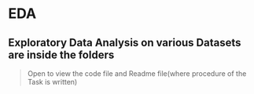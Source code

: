 # EDA

## Exploratory Data Analysis on various Datasets are inside the folders

> Open to view the code file and Readme file(where procedure of the Task is written)
